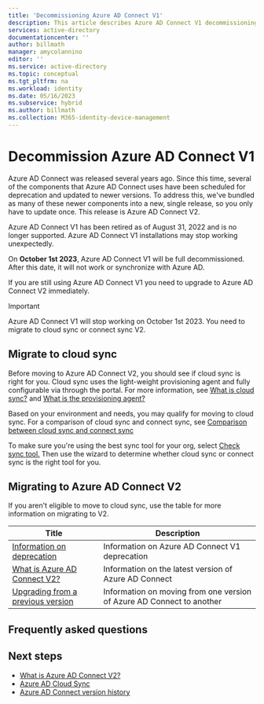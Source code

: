 ```yaml
---
title: 'Decommissioning Azure AD Connect V1'
description: This article describes Azure AD Connect V1 decommissioning and how to migrate to V2.
services: active-directory
documentationcenter: ''
author: billmath
manager: amycolannino
editor: ''
ms.service: active-directory
ms.topic: conceptual
ms.tgt_pltfrm: na
ms.workload: identity
ms.date: 05/16/2023
ms.subservice: hybrid
ms.author: billmath
ms.collection: M365-identity-device-management
---
```



# Decommission Azure AD Connect V1

Azure AD Connect was released several years ago. Since this time, several of the components that Azure AD Connect uses have been scheduled for deprecation and updated to newer versions.  To address this, we've bundled as many of these newer components into a new, single release, so you only have to update once. This release is Azure AD Connect V2. 

Azure AD Connect V1 has been retired as of August 31, 2022 and is no longer supported. Azure AD Connect V1 installations may stop working unexpectedly. 

On **October 1st 2023**, Azure AD Connect V1 will be full decommissioned.  After this date, it will not work or synchronize with Azure AD.  

If you are still using Azure AD Connect V1 you need to upgrade to Azure AD Connect V2 immediately.

>[!IMPORTANT]
>Azure AD Connect V1 will stop working on October 1st 2023.  You need to migrate to cloud sync or connect sync V2.

##  Migrate to cloud sync
Before moving to Azure AD Connect V2, you should see if cloud sync is right for you.  Cloud sync uses the light-weight provisioning agent and fully configurable via through the portal.  For more information, see [What is cloud sync?](cloud-sync/what-is-cloud-sync.md) and [What is the provisioning agent?](cloud-sync/what-is-provisioning-agent.md)

Based on your environment and needs, you may qualify for moving to cloud sync.  For a comparison of cloud sync and connect sync, see [Comparison between cloud sync and connect sync](cloud-sync/what-is-cloud-sync.md#comparison-between-azure-ad-connect-and-cloud-sync)

To make sure you're using the best sync tool for your org, select [Check sync tool.](https://setup.microsoft.com/azure/add-or-sync-users-to-azure-ad) Then use the wizard to determine whether cloud sync or connect sync is the right tool for you.

## Migrating to Azure AD Connect V2
If you aren't eligible to move to cloud sync, use the table for more information on migrating to V2.

|Title|Description|
|-----|-----|
|[Information on deprecation](connect/deprecated-azure-ad-connect)|Information on Azure AD Connect V1 deprecation|
|[What is Azure AD Connect V2?](connect/whatis-azure-ad-connect-v2.md)|Information on the latest version of Azure AD Connect|
|[Upgrading from a previous version](connect/how-to-upgrade-previous-version.md)|Information on moving from one version of Azure AD Connect to another


## Frequently asked questions



## Next steps

- [What is Azure AD Connect V2?](whatis-azure-ad-connect-v2.md)
- [Azure AD Cloud Sync](../cloud-sync/what-is-cloud-sync.md)
- [Azure AD Connect version history](reference-connect-version-history.md)